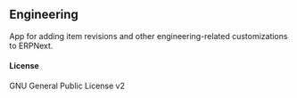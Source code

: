 ## Engineering

App for adding item revisions and other engineering-related customizations to ERPNext.

#### License

GNU General Public License v2

